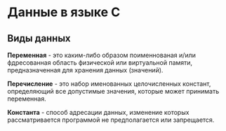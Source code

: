# Данные в языке C
## Виды данных
**Переменная** - это каким-либо образом поименнованая и/или фдресованная область физической или виртуальной памяти, предназначенная для хранения данных (значений).

**Перечисление** - это набор именованных целочисленных констант, определяющий все допустимые значения, которые может принимать переменная.

**Константа** - способ адресации данных, изменение которых рассматривается программой не предполагается или запрещается.